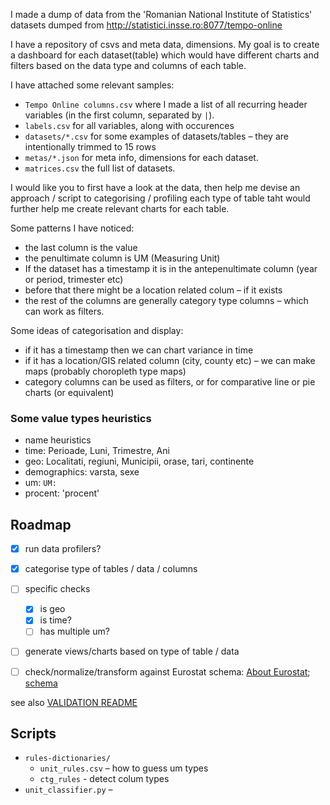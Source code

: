 I made a dump of data from  the 'Romanian National Institute of Statistics' datasets dumped from http://statistici.insse.ro:8077/tempo-online

I have a repository of csvs and meta data, dimensions. My goal is to create a dashboard for each dataset(table) which would have different charts and filters based on the data type and columns of each table.

I have attached some relevant samples:
- `Tempo Online columns.csv` where I made a list of all recurring header variables (in the first column, separated by `|`).
- `labels.csv` for all variables, along with occurences
- `datasets/*.csv` for some examples of datasets/tables – they are intentionally trimmed to 15 rows 
- `metas/*.json` for meta info, dimensions for each dataset.
- `matrices.csv` the full list of datasets.

I would like you to first have a look at the data, then help me devise an approach / script to categorising / profiling each type of table taht would further help me create relevant charts for each table.

Some patterns I have noticed: 
- the last column is the value
- the penultimate column is UM (Measuring Unit)
- If the dataset has a timestamp it is in the antepenultimate column (year or period, trimester etc)
- before that there might be a location related colum – if it exists
- the rest of the columns are generally category type columns – which can work as filters.

Some ideas of categorisation and display:
- if it has a timestamp then we can chart variance in time
- if it has a location/GIS related column (city, county etc) – we can make maps (probably choropleth type maps)
- category columns can be used as filters, or for comparative line or pie charts (or equivalent)

### Some value types heuristics
- name heuristics
- time: Perioade, Luni, Trimestre, Ani
- geo: Localitati, regiuni, Municipii, orase, tari, continente
- demographics: varsta, sexe
- um: `UM: `
- procent: 'procent'


## Roadmap
- [x] run data profilers?
- [x] categorise type of tables / data / columns
- [ ] specific checks
    - [x] is geo
    - [x] is time?
    - [ ] has multiple um?
- [ ] generate views/charts based on type of table / data
- [ ] check/normalize/transform against Eurostat schema: [About Eurostat](https://ec.europa.eu/eurostat/data/database); [schema](https://ec.europa.eu/eurostat/cache/metadata/en/)


see also [VALIDATION README](VALIDATION_README.md)

## Scripts

- `rules-dictionaries/`
    - `unit_rules.csv` – how to guess um types
    - `ctg_rules` - detect colum types
- `unit_classifier.py` – 